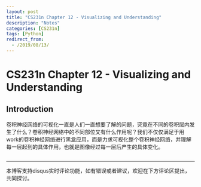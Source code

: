 ```yaml
---
layout: post
title: "CS231n Chapter 12 - Visualizing and Understanding"
description: "Notes"
categories: [CS231n]
tags: [Python]
redirect_from:
  - /2019/08/13/
---
```


# CS231n Chapter 12 - Visualizing and Understanding    

## Introduction  

卷积神经网络的可视化一直是人们一直想要了解的问题，究竟在不同的卷积层内发生了什么？卷积神经网络中的不同部位又有什么作用呢？我们不仅仅满足于用work的卷积神经网络进行黑盒应用，而是力求可视化整个卷积神经网络，并理解每一层起到的具体作用，也就是图像经过每一层后产生的具体变化。  

## 


---
本博客支持disqus实时评论功能，如有错误或者建议，欢迎在下方评论区提出，共同探讨。  
